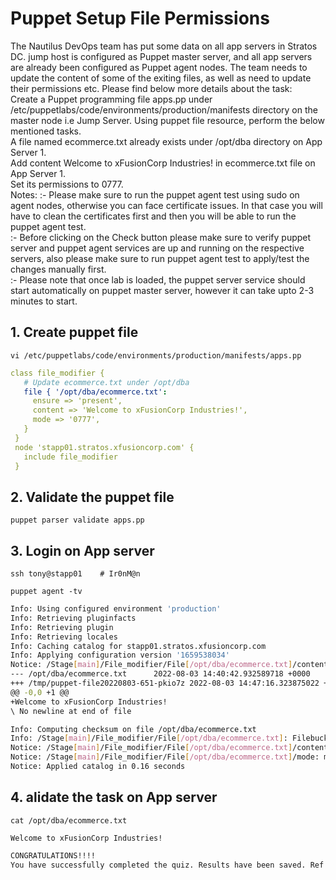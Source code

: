 # Puppet Setup File Permissions

The Nautilus DevOps team has put some data on all app servers in Stratos DC. jump host is configured as Puppet master server, and all app servers are already been configured as Puppet agent nodes. The team needs to update the content of some of the exiting files, as well as need to update their permissions etc. Please find below more details about the task:  
Create a Puppet programming file apps.pp under /etc/puppetlabs/code/environments/production/manifests directory on the master node i.e Jump Server. Using puppet file resource, perform the below mentioned tasks.  
A file named ecommerce.txt already exists under /opt/dba directory on App Server 1.  
Add content Welcome to xFusionCorp Industries! in ecommerce.txt file on App Server 1.  
Set its permissions to 0777.  
Notes: :- Please make sure to run the puppet agent test using sudo on agent nodes, otherwise you can face certificate issues. In that case you will have to clean the certificates first and then you will be able to run the puppet agent test.  
:- Before clicking on the Check button please make sure to verify puppet server and puppet agent services are up and running on the respective servers, also please make sure to run puppet agent test to apply/test the changes manually first.  
:- Please note that once lab is loaded, the puppet server service should start automatically on puppet master server, however it can take upto 2-3 minutes to start.  


## 1. Create puppet file
`vi /etc/puppetlabs/code/environments/production/manifests/apps.pp`  
```yaml
class file_modifier {
   # Update ecommerce.txt under /opt/dba
   file { '/opt/dba/ecommerce.txt':
     ensure => 'present',
     content => 'Welcome to xFusionCorp Industries!',
     mode => '0777',
   }
 }
 node 'stapp01.stratos.xfusioncorp.com' {
   include file_modifier
 }
```


## 2. Validate the puppet file
`puppet parser validate apps.pp`  


## 3. Login on App server
`ssh tony@stapp01    # Ir0nM@n`  

`puppet agent -tv`  
```bash
Info: Using configured environment 'production'
Info: Retrieving pluginfacts
Info: Retrieving plugin
Info: Retrieving locales
Info: Caching catalog for stapp01.stratos.xfusioncorp.com
Info: Applying configuration version '1659538034'
Notice: /Stage[main]/File_modifier/File[/opt/dba/ecommerce.txt]/content: 
--- /opt/dba/ecommerce.txt      2022-08-03 14:40:42.932589718 +0000
+++ /tmp/puppet-file20220803-651-pkio7z 2022-08-03 14:47:16.323875022 +0000
@@ -0,0 +1 @@
+Welcome to xFusionCorp Industries!
\ No newline at end of file

Info: Computing checksum on file /opt/dba/ecommerce.txt
Info: /Stage[main]/File_modifier/File[/opt/dba/ecommerce.txt]: Filebucketed /opt/dba/ecommerce.txt to puppet with sum d41d8cd98f00b204e9800998ecf8427e
Notice: /Stage[main]/File_modifier/File[/opt/dba/ecommerce.txt]/content: content changed '{md5}d41d8cd98f00b204e9800998ecf8427e' to '{md5}b899e8a90bbb38276f6a00012e1956fe'
Notice: /Stage[main]/File_modifier/File[/opt/dba/ecommerce.txt]/mode: mode changed '0644' to '0777'
Notice: Applied catalog in 0.16 seconds
```


## 4. alidate the task on App server
`cat /opt/dba/ecommerce.txt`  
```console
Welcome to xFusionCorp Industries!
```


```bash
CONGRATULATIONS!!!!
You have successfully completed the quiz. Results have been saved. Ref ID:62e8da789632143213f930d3
```
